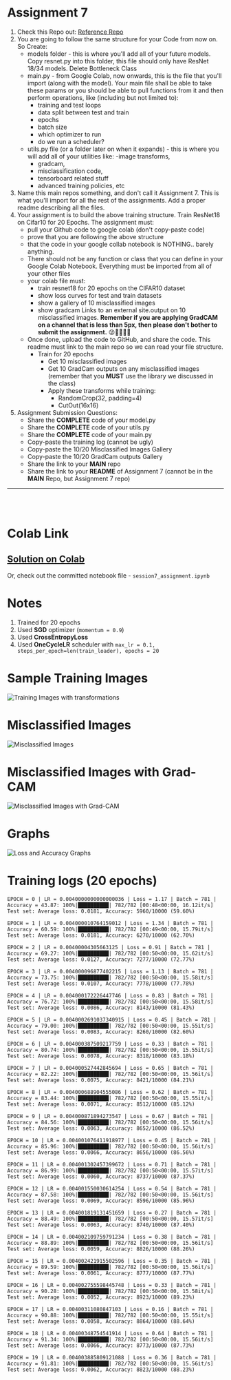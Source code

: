 # **Assignment 7**

1. Check this Repo out: [Reference Repo](https://github.com/kuangliu/pytorch-cifar)
2. You are going to follow the same structure for your Code from now on. So Create:
   - models folder - this is where you'll add all of your future models. Copy resnet.py into this folder, this file should only have ResNet 18/34 models. Delete Bottleneck Class
   - main.py - from Google Colab, now onwards, this is the file that you'll import (along with the model). Your main file shall be able to take these params or you should be able to pull functions from it and then perform operations, like (including but not limited to):
     - training and test loops
     - data split between test and train
     - epochs
     - batch size
     - which optimizer to run
     - do we run a scheduler?
   - utils.py file (or a folder later on when it expands) - this is where you will add all of your utilities like: -image transforms,
     - gradcam,
     - misclassification code,
     - tensorboard related stuff
     - advanced training policies, etc
3. Name this main repos something, and don't call it Assignment 7. This is what you'll import for all the rest of the assignments. Add a proper readme describing all the files.
4. Your assignment is to build the above training structure. Train ResNet18 on Cifar10 for 20 Epochs. The assignment must:
   - pull your Github code to google colab (don't copy-paste code)
   - prove that you are following the above structure
   - that the code in your google collab notebook is NOTHING.. barely anything.
   - There should not be any function or class that you can define in your Google Colab Notebook. Everything must be imported from all of your other files
   - your colab file must:
     - train resnet18 for 20 epochs on the CIFAR10 dataset
     - show loss curves for test and train datasets
     - show a gallery of 10 misclassified images
     - show gradcam Links to an external site.output on 10 misclassified images. **Remember if you are applying GradCAM on a channel that is less than 5px, then please don't bother to submit the assignment.** 😡🤬🤬🤬🤬
   - Once done, upload the code to GitHub, and share the code. This readme must link to the main repo so we can read your file structure.
     - Train for 20 epochs
       - Get 10 misclassified images
       - Get 10 GradCam outputs on any misclassified images (remember that you **MUST** use the library we discussed in the class)
       - Apply these transforms while training:
         - RandomCrop(32, padding=4)
         - CutOut(16x16)
5. Assignment Submission Questions:
   - Share the **COMPLETE** code of your model.py
   - Share the **COMPLETE** code of your utils.py
   - Share the **COMPLETE** code of your main.py
   - Copy-paste the training log (cannot be ugly)
   - Copy-paste the 10/20 Misclassified Images Gallery
   - Copy-paste the 10/20 GradCam outputs Gallery
   - Share the link to your **MAIN** repo
   - Share the link to your **README** of Assignment 7 (cannot be in the **MAIN** Repo, but Assignment 7 repo)

<hr>
<br>
<br>

# Colab Link

## [Solution on Colab](https://colab.research.google.com/drive/1UdvIPAicwzppjDnQBu5-SJ5iIbnbJEoP?usp=sharing)

Or, check out the committed notebook file - `session7_assignment.ipynb`

# Notes

1. Trained for 20 epochs
2. Used **SGD** optimizer (`momentum = 0.9`)
3. Used **CrossEntropyLoss**
4. Used **OneCycleLR** scheduler with `max_lr = 0.1, steps_per_epoch=len(train_loader), epochs = 20`

# Sample Training Images

![Training Images with transformations](./static/sample_training_images_20.png "Training Images with transformations")

# Misclassified Images

![Misclassified Images](./static/misclassified_images_20.png "Misclassified Images")

# Misclassified Images with Grad-CAM

![Misclassified Images with Grad-CAM](./static/misclassified_images_grad_cam_20.png "Misclassified Images with Grad-CAM")

# Graphs

![Loss and Accuracy Graphs](./static/loss_and_accuracy_graphs.png "Loss and Accuracy Graphs")

# Training logs (20 epochs)

```
EPOCH = 0 | LR = 0.0040000000000000036 | Loss = 1.17 | Batch = 781 | Accuracy = 43.87: 100%|██████████| 782/782 [00:48<00:00, 16.12it/s]
Test set: Average loss: 0.0181, Accuracy: 5960/10000 (59.60%)

EPOCH = 1 | LR = 0.004000010764159012 | Loss = 1.34 | Batch = 781 | Accuracy = 60.59: 100%|██████████| 782/782 [00:49<00:00, 15.79it/s]
Test set: Average loss: 0.0181, Accuracy: 6270/10000 (62.70%)

EPOCH = 2 | LR = 0.00400004305663125 | Loss = 0.91 | Batch = 781 | Accuracy = 69.27: 100%|██████████| 782/782 [00:50<00:00, 15.62it/s]
Test set: Average loss: 0.0127, Accuracy: 7277/10000 (72.77%)

EPOCH = 3 | LR = 0.004000096877402215 | Loss = 1.13 | Batch = 781 | Accuracy = 73.75: 100%|██████████| 782/782 [00:50<00:00, 15.58it/s]
Test set: Average loss: 0.0107, Accuracy: 7778/10000 (77.78%)

EPOCH = 4 | LR = 0.004000172226447746 | Loss = 0.83 | Batch = 781 | Accuracy = 76.72: 100%|██████████| 782/782 [00:50<00:00, 15.58it/s]
Test set: Average loss: 0.0086, Accuracy: 8143/10000 (81.43%)

EPOCH = 5 | LR = 0.0040002691037340915 | Loss = 0.45 | Batch = 781 | Accuracy = 79.00: 100%|██████████| 782/782 [00:50<00:00, 15.55it/s]
Test set: Average loss: 0.0083, Accuracy: 8260/10000 (82.60%)

EPOCH = 6 | LR = 0.004000387509217759 | Loss = 0.33 | Batch = 781 | Accuracy = 80.74: 100%|██████████| 782/782 [00:50<00:00, 15.55it/s]
Test set: Average loss: 0.0078, Accuracy: 8318/10000 (83.18%)

EPOCH = 7 | LR = 0.004000527442845694 | Loss = 0.65 | Batch = 781 | Accuracy = 82.22: 100%|██████████| 782/782 [00:50<00:00, 15.56it/s]
Test set: Average loss: 0.0075, Accuracy: 8421/10000 (84.21%)

EPOCH = 8 | LR = 0.004000688904555086 | Loss = 0.62 | Batch = 781 | Accuracy = 83.44: 100%|██████████| 782/782 [00:50<00:00, 15.55it/s]
Test set: Average loss: 0.0071, Accuracy: 8512/10000 (85.12%)

EPOCH = 9 | LR = 0.004000871894273547 | Loss = 0.67 | Batch = 781 | Accuracy = 84.56: 100%|██████████| 782/782 [00:50<00:00, 15.56it/s]
Test set: Average loss: 0.0063, Accuracy: 8652/10000 (86.52%)

EPOCH = 10 | LR = 0.004001076411918977 | Loss = 0.45 | Batch = 781 | Accuracy = 85.96: 100%|██████████| 782/782 [00:50<00:00, 15.56it/s]
Test set: Average loss: 0.0066, Accuracy: 8656/10000 (86.56%)

EPOCH = 11 | LR = 0.004001302457399672 | Loss = 0.71 | Batch = 781 | Accuracy = 86.99: 100%|██████████| 782/782 [00:50<00:00, 15.57it/s]
Test set: Average loss: 0.0060, Accuracy: 8737/10000 (87.37%)

EPOCH = 12 | LR = 0.004001550030614254 | Loss = 0.54 | Batch = 781 | Accuracy = 87.58: 100%|██████████| 782/782 [00:50<00:00, 15.56it/s]
Test set: Average loss: 0.0069, Accuracy: 8596/10000 (85.96%)

EPOCH = 13 | LR = 0.004001819131451659 | Loss = 0.27 | Batch = 781 | Accuracy = 88.49: 100%|██████████| 782/782 [00:50<00:00, 15.57it/s]
Test set: Average loss: 0.0063, Accuracy: 8740/10000 (87.40%)

EPOCH = 14 | LR = 0.004002109759791234 | Loss = 0.38 | Batch = 781 | Accuracy = 88.89: 100%|██████████| 782/782 [00:50<00:00, 15.56it/s]
Test set: Average loss: 0.0059, Accuracy: 8826/10000 (88.26%)

EPOCH = 15 | LR = 0.004002421915502596 | Loss = 0.35 | Batch = 781 | Accuracy = 89.59: 100%|██████████| 782/782 [00:50<00:00, 15.56it/s]
Test set: Average loss: 0.0061, Accuracy: 8777/10000 (87.77%)

EPOCH = 16 | LR = 0.004002755598445748 | Loss = 0.33 | Batch = 781 | Accuracy = 90.28: 100%|██████████| 782/782 [00:50<00:00, 15.58it/s]
Test set: Average loss: 0.0052, Accuracy: 8923/10000 (89.23%)

EPOCH = 17 | LR = 0.00400311080847103 | Loss = 0.16 | Batch = 781 | Accuracy = 90.88: 100%|██████████| 782/782 [00:50<00:00, 15.55it/s]
Test set: Average loss: 0.0058, Accuracy: 8864/10000 (88.64%)

EPOCH = 18 | LR = 0.00400348754541914 | Loss = 0.64 | Batch = 781 | Accuracy = 91.34: 100%|██████████| 782/782 [00:50<00:00, 15.56it/s]
Test set: Average loss: 0.0066, Accuracy: 8773/10000 (87.73%)

EPOCH = 19 | LR = 0.004003885809121088 | Loss = 0.36 | Batch = 781 | Accuracy = 91.81: 100%|██████████| 782/782 [00:50<00:00, 15.56it/s]
Test set: Average loss: 0.0062, Accuracy: 8823/10000 (88.23%)
```
